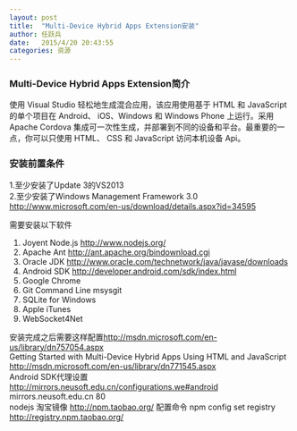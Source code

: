 ```yaml
---
layout: post
title:  "Multi-Device Hybrid Apps Extension安装"
author:	任跃兵
date:   2015/4/20 20:43:55 
categories: 资源
---
```



### Multi-Device Hybrid Apps Extension简介  
使用 Visual Studio 轻松地生成混合应用，该应用使用基于 HTML 和 JavaScript 的单个项目在 Android、 iOS、Windows 和 Windows Phone 上运行。采用 Apache Cordova 集成可一次性生成，并部署到不同的设备和平台。最重要的一点，你可以只使用 HTML、 CSS 和 JavaScript 访问本机设备 Api。

### 安装前置条件  
1.至少安装了Update 3的VS2013  
2.至少安装了Windows Management Framework 3.0 <http://www.microsoft.com/en-us/download/details.aspx?id=34595>


需要安装以下软件  
1. Joyent Node.js  <http://www.nodejs.org/>  
1. Apache Ant  <http://ant.apache.org/bindownload.cgi>  
1. Oracle JDK <http://www.oracle.com/technetwork/java/javase/downloads>    
1. Android SDK  <http://developer.android.com/sdk/index.html>  
1. Google Chrome  
1. Git Command Line  msysgit  
1. SQLite for Windows  
1. Apple iTunes  
1. WebSocket4Net 
 

安装完成之后需要这样配置<http://msdn.microsoft.com/en-us/library/dn757054.aspx>  
Getting Started with Multi-Device Hybrid Apps Using HTML and JavaScript <http://msdn.microsoft.com/en-us/library/dn771545.aspx>  
Android SDK代理设置 <http://mirrors.neusoft.edu.cn/configurations.we#android> mirrors.neusoft.edu.cn 80  
nodejs 淘宝镜像 http://npm.taobao.org/ 配置命令 npm config set registry http://registry.npm.taobao.org/
